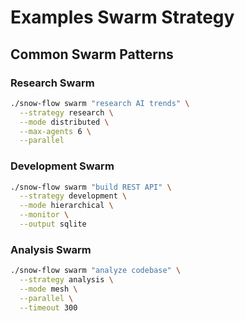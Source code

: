 # Examples Swarm Strategy

## Common Swarm Patterns

### Research Swarm
```bash
./snow-flow swarm "research AI trends" \
  --strategy research \
  --mode distributed \
  --max-agents 6 \
  --parallel
```

### Development Swarm
```bash
./snow-flow swarm "build REST API" \
  --strategy development \
  --mode hierarchical \
  --monitor \
  --output sqlite
```

### Analysis Swarm
```bash
./snow-flow swarm "analyze codebase" \
  --strategy analysis \
  --mode mesh \
  --parallel \
  --timeout 300
```

